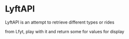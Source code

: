 # LyftAPI

LyftAPI is an attempt to retrieve different types or rides

from Lfyt, play with it and return some for values for display
